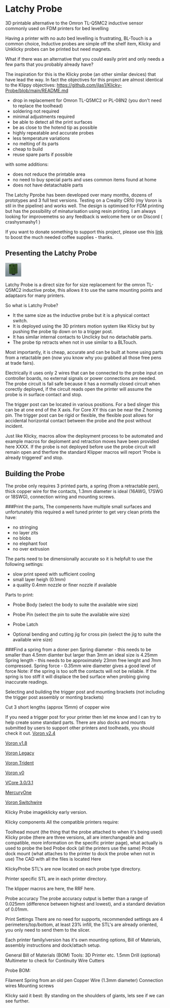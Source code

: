# Latchy Probe
3D printable alternative to the Omron TL-Q5MC2 inductive sensor commonly used on FDM printers for bed levelling

Having a printer with no auto bed levelling is frustrating, BL-Touch is a common choice, Inductive probes are simple off the shelf item, Klicky and Unklicky probes can be printed but need magnets.

What if there was an alternative that you could easily print and only needs a few parts that you probably already have?

The inspiration for this is the Klicky probe (an other similar devices) that have lead the way. In fact the objectives for this project are almost identical to the Klippy objectives: https://github.com/jlas1/Klicky-Probe/blob/main/README.md 
- drop in replacement for Omron TL-Q5MC2 or PL-08N2 (you don't need to replace the toolhead)
- soldering not required
- minimal adjustments required
- be able to detect all the print surfaces
- be as close to the hotend tip as possible
- highly repeatable and accurate probes
- less temperature variations
- no melting of its parts
- cheap to build
- reuse spare parts if possible

with some additions:
- does not reduce the printable area
- no need to buy special parts and uses common items found at home
- does not have detatachable parts

The Latchy Pprobe has been developed over many months, dozens of prototypes and 3 full test versions. Testing on a Creality CR10 (my Voron is stil in the pipeline) and works well. The design is optimised for FDM printing but has the possibility of minaturisation using resin printing. I am always looking for improvemetns so any feedback is welcome here or on Discord ( crashysmashy1 )

If you want to donate something to support this project, please use this [link](https://paypal.me/CrashySmashy?country.x=GB&locale.x=en_GB) to boost the much needed coffee supplies - thanks.

## Presenting the Latchy Probe
<img src="Images/Latchy Probe.jpg" alt="latchyprobe" style="zoom:5%;" />

Latchy Probe is a direct size for for size replacement for the omron TL-Q5MC2 inductive probe, this allows it to use the same mounting points and adaptaors for many printers. 

So what is Latchy Probe?

- It the same size as the inductive probe but it is a physical contact switch. 
- It is deployed using the 3D printers motion system like Klicky but by pushing the probe tip down on to a trigger post. 
- It has similar internal contacts to Unclicky but no detachable parts. 
- The probe tip retracts when not in use similar to a BLTouch. 

Most importantly, it is cheap, accurate and can be built at home using parts from a retactable pen (now you know why you grabbed all those free pens at trade fairs).

Electrically it uses only 2 wires that can be connected to the probe input on controller boards, no external signals or power connections are needed. The probe circuit is fail safe because it has a normally closed circuit when corectly deployed, if the circuit reads open the printer will assume the probe is in surface contact and stop.

The trigger post can be located in various positions. For a bed slinger this can be at one end of the X axis. For Core XY this can be near the Z homing pin. The trigger post can be rigid or flexible, the flexible post allows for accidental horizontal contact between the probe and the post without incident.

Just like Klicky, macros allow the deployment process to be automated and example macros for deploment and retraction moves have been provided here XXXX.  If the probe is not deployed before use the probe circuit will remain open and therfore the standard Klipper macros will report 'Probe is already triggered' and stop. 


## Building the Probe

The probe only requires 3 printed parts, a spring (from a retractable pen), thick copper wire for the contacts, 1.3mm diameter is ideal (16AWG, 17SWG or 18SWG), connection wiring and mounting screws.

###Print the parts, 
The compenents have multiple small surfaces and unfortunately this required a well tuned printer to get very clean prints the have:
- no stringing
- no layer zits
- no blobs
- no elephant foot
- no over extrusion

The parts need to be dimensionally accurate so it is helpfult to use the following settings:
- slow print speed with sufficient cooling
- small layer heigh (0.1mm)
- a quality 0.4mm nozzle or finer nozzle if available

Parts to print:
- Probe Body (select the body to suite the available wire size)
- Probe Pin  (select the pin to suite the available wire size)
- Probe Latch

- Optional bending and cutting jig for cross pin  (select the jig to suite the available wire size)

###Find a spring from a doner pen
Spring diameter - this needs to be smaller than 4.5mm diamter but larger than 3mm an ideal size is 4.25mm
Spring length - this needs to be approximately 23mm free lenght and 7mm compressed.
Spring force - 0.35mm wire diameter gives a good level of force
Note: if the spring is too soft the contacts will not be reliable. If the spring is too stiff it will displace the bed surface when probing giving inaccurate readings.


Selecting and building the trigger post and mounting brackets
(not including the trigger post assembly or monting brackets)


Cut 3 short lengths (approx 15mm) of copper wire

If you need a trigger post for your printer then let me know and I can try to help create some standard parts.
There are also docks and mounts submitted by users to support other printers and toolheads, you should check it out.
[Voron v2.4](./Printers/Voron/v1.8_v2.4_Legacy_Trident)

[Voron v1.8](./Printers/Voron/v1.8_v2.4_Legacy_Trident)

[Voron Legacy](./Printers/Voron/v1.8_v2.4_Legacy_Trident)

[Voron Trident](./Printers/Voron/v1.8_v2.4_Legacy_Trident)

[Voron v0](./Printers/Voron/v0)

[VCore 3.0/3.1 ](./Printers/Ratrig/VCore3.0_3.1)

[MercuryOne](./Printers/ZeroG/Mercury_One)

[Voron Switchwire](./Printers/Voron/Switchwire)

Klicky Probe imageklicky early version.

Klicky components
All the compatible printers require:

Toolhead mount (the thing that the probe attached to when it's being used)
Klicky probe (there are three versions, all are interchangeable and compatible, more information on the specific printer page), what actually is used to probe the bed
Probe dock (all the printers use the same)
Probe dock mount (what attaches to the printer to dock the probe when not in use)
The CAD with all the files is located Here

KlickyProbe STL's are now located on each probe type directory.

Printer specific STL are in each printer directory.

The klipper macros are here, the RRF here.

Probe accuracy
The probe accuracy output is better than a range of 0.025mm (difference between highest and lowest), and a standard deviation of 0.01mm.

Print Settings
There are no need for supports, recommended settings are 4 perimeters/top/bottom, at least 23% infill, the STL's are already oriented, you only need to send them to the slicer.



Each printer family/version has it's own mounting options, Bill of Materials, assembly instructions and dock/attach setup.

General Bill of Materials (BOM)
Tools:
3D Printer etc.
1.5mm Drill (optional)
Multimeter to check for Continuity
Wire Cutters

Probe BOM:

Filament
Spring from an old pen
Copper Wire (1.3mm diameter)
Connection wires
Mounting screws


Klicky said it best: By standing on the shoulders of giants, lets see if we can see further.
